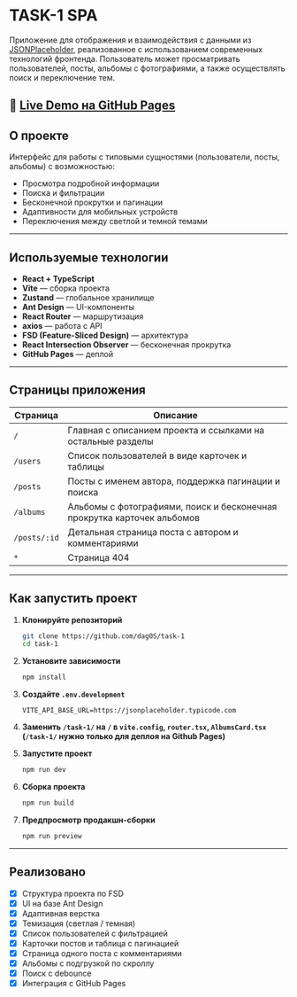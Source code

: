 # TASK-1 SPA

Приложение для отображения и взаимодействия с данными из [JSONPlaceholder](https://jsonplaceholder.typicode.com/), реализованное с использованием современных технологий фронтенда. Пользователь может просматривать пользователей, посты, альбомы с фотографиями, а также осуществлять поиск и переключение тем.

## 🔗 [Live Demo на GitHub Pages](https://dag0s.github.io/task-1)

## О проекте

Интерфейс для работы с типовыми сущностями (пользователи, посты, альбомы) с возможностью:

* Просмотра подробной информации
* Поиска и фильтрации
* Бесконечной прокрутки и пагинации
* Адаптивности для мобильных устройств
* Переключения между светлой и темной темами

---

## Используемые технологии

* **React + TypeScript**
* **Vite** — сборка проекта
* **Zustand** — глобальное хранилище
* **Ant Design** — UI-компоненты
* **React Router** — маршрутизация
* **axios** — работа с API
* **FSD (Feature-Sliced Design)** — архитектура
* **React Intersection Observer** — бесконечная прокрутка
* **GitHub Pages** — деплой

---

## Страницы приложения

| Страница     | Описание                                                                |
| ------------ | ----------------------------------------------------------------------- |
| `/`          | Главная с описанием проекта и ссылками на остальные разделы             |
| `/users`     | Список пользователей в виде карточек и таблицы                          |
| `/posts`     | Посты с именем автора, поддержка пагинации и поиска                     |
| `/albums`    | Альбомы с фотографиями, поиск и бесконечная прокрутка карточек альбомов |
| `/posts/:id` | Детальная страница поста с автором и комментариями                      |
| `*`          | Страница 404                                                            |

---

## Как запустить проект

1. **Клонируйте репозиторий**

   ```bash
   git clone https://github.com/dag0S/task-1
   cd task-1
   ```

2. **Установите зависимости**

   ```bash
   npm install
   ```

3. **Создайте `.env.development`**

   ```env
   VITE_API_BASE_URL=https://jsonplaceholder.typicode.com
   ```

4. **Заменить `/task-1/` на `/` в `vite.config`, `router.tsx`, `AlbumsCard.tsx` (`/task-1/` нужно только для деплоя на Github Pages)**

5. **Запустите проект**

   ```bash
   npm run dev
   ```

6. **Сборка проекта**

   ```bash
   npm run build
   ```

7. **Предпросмотр продакшн-сборки**

   ```bash
   npm run preview
   ```

---

## Реализовано

* [x] Структура проекта по FSD
* [x] UI на базе Ant Design
* [x] Адаптивная верстка
* [x] Темизация (светлая / темная)
* [x] Список пользователей с фильтрацией
* [x] Карточки постов и таблица с пагинацией
* [x] Страница одного поста с комментариями
* [x] Альбомы с подгрузкой по скроллу
* [x] Поиск с debounce
* [x] Интеграция с GitHub Pages
